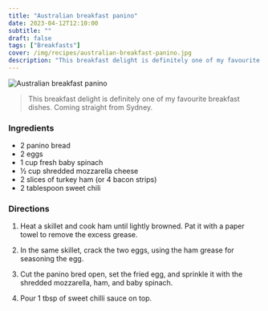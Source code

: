 ```yaml
---
title: "Australian breakfast panino"
date: 2023-04-12T12:10:00
subtitle: ""
draft: false
tags: ["Breakfasts"]
cover: /img/recipes/australian-breakfast-panino.jpg
description: "This breakfast delight is definitely one of my favourite breakfast dishes. Coming straight from Sydney."
---
```


<div class="my-flexbox row-collapse center basic-gap" >
  <div>
    <img src="/img/recipes/australian-breakfast-panino.jpg" alt="Australian breakfast panino" class="cover-img">
  </div>
  <div>
    <blockquote>
      This breakfast delight is definitely one of my favourite breakfast dishes. Coming straight from Sydney.
    </blockquote>
  </div>
</div>

### Ingredients

- 2 panino bread
- 2 eggs
- 1 cup fresh baby spinach
- ½ cup shredded mozzarella cheese
- 2 slices of turkey ham (or 4 bacon strips)
- 2 tablespoon sweet chili

### Directions

1. Heat a skillet and cook ham until lightly browned. Pat it with a paper towel to remove the excess grease.

2. In the same skillet, crack the two eggs, using the ham grease for seasoning the egg.

3. Cut the panino bred open, set the fried egg, and sprinkle it with the shredded mozzarella, ham, and baby spinach.

4. Pour 1 tbsp of sweet chilli sauce on top.